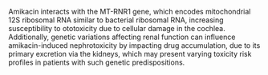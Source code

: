 Amikacin interacts with the MT-RNR1 gene, which encodes mitochondrial 12S ribosomal RNA similar to bacterial ribosomal RNA, increasing susceptibility to ototoxicity due to cellular damage in the cochlea. Additionally, genetic variations affecting renal function can influence amikacin-induced nephrotoxicity by impacting drug accumulation, due to its primary excretion via the kidneys, which may present varying toxicity risk profiles in patients with such genetic predispositions.